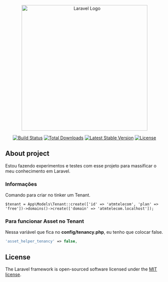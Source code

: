 <p align="center"><a href="https://laravel.com" target="_blank"><img src="https://raw.githubusercontent.com/laravel/art/master/logo-lockup/5%20SVG/2%20CMYK/1%20Full%20Color/laravel-logolockup-cmyk-red.svg" width="400" alt="Laravel Logo"></a></p>

<p align="center">
<a href="https://github.com/laravel/framework/actions"><img src="https://github.com/laravel/framework/workflows/tests/badge.svg" alt="Build Status"></a>
<a href="https://packagist.org/packages/laravel/framework"><img src="https://img.shields.io/packagist/dt/laravel/framework" alt="Total Downloads"></a>
<a href="https://packagist.org/packages/laravel/framework"><img src="https://img.shields.io/packagist/v/laravel/framework" alt="Latest Stable Version"></a>
<a href="https://packagist.org/packages/laravel/framework"><img src="https://img.shields.io/packagist/l/laravel/framework" alt="License"></a>
</p>

## About project

Estou fazendo experimentos e testes com esse projeto para massificar o meu conhecimento em Laravel.


### Informações 
Comando para criar no tinker um Tenant.
 ```
 $tenant = App\Models\Tenant::create(['id' => 'atmtelecom', 'plan' => 'free'])->domains()->create(['domain' => 'atmtelecom.localhost']);
 ```


### Para funcionar Asset no Tenant
 Nessa variável que fica no **config/tenancy.php**, eu tenho que colocar false.
````php
'asset_helper_tenancy' => false,
````

## License

The Laravel framework is open-sourced software licensed under the [MIT license](https://opensource.org/licenses/MIT).
